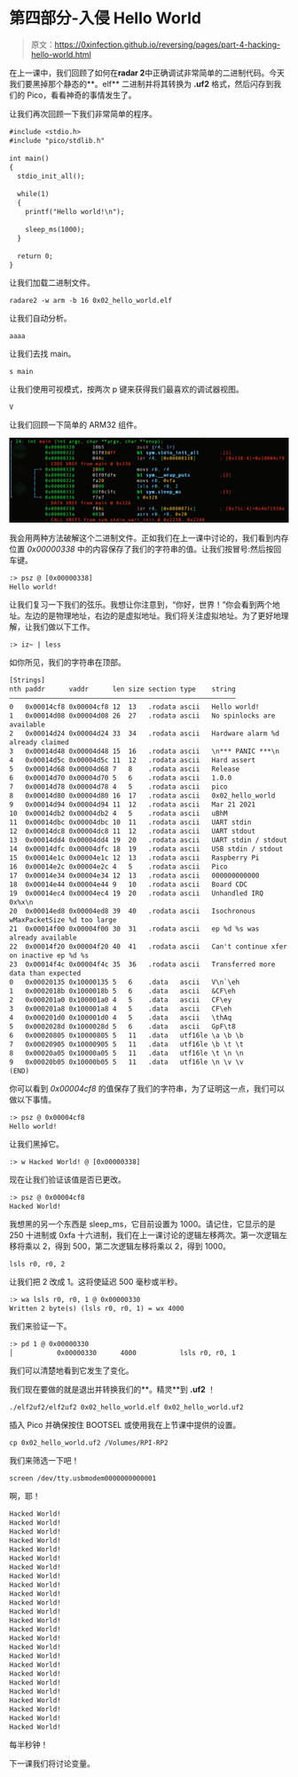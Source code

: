 # 第四部分-入侵 Hello World

> 原文：<https://0xinfection.github.io/reversing/pages/part-4-hacking-hello-world.html>

在上一课中，我们回顾了如何在**radar 2**中正确调试非常简单的二进制代码。今天我们要黑掉那个静态的**。elf** 二进制并将其转换为 **.uf2** 格式，然后闪存到我们的 Pico，看看神奇的事情发生了。

让我们再次回顾一下我们非常简单的程序。

```
#include <stdio.h>
#include "pico/stdlib.h"

int main() 
{    
  stdio_init_all();

  while(1) 
  {
    printf("Hello world!\n");

    sleep_ms(1000);
  }

  return 0;
}

```

让我们加载二进制文件。

```
radare2 -w arm -b 16 0x02_hello_world.elf

```

让我们自动分析。

```
aaaa

```

让我们去找 main。

```
s main

```

让我们使用可视模式，按两次 p 键来获得我们最喜欢的调试器视图。

```
V

```

让我们回顾一下简单的 ARM32 组件。

![](img/e64c441b88da6db2bfe438d574261335.png)

我会用两种方法破解这个二进制文件。正如我们在上一课中讨论的，我们看到内存位置 *0x00000338* 中的内容保存了我们的字符串的值。让我们按冒号:然后按回车键。

```
:> psz @ [0x00000338]
Hello world!

```

让我们复习一下我们的弦乐。我想让你注意到，“你好，世界！”你会看到两个地址。左边的是物理地址，右边的是虚拟地址。我们将关注虚拟地址。为了更好地理解，让我们做以下工作。

```
:> iz~ | less

```

如你所见，我们的字符串在顶部。

```
[Strings]
nth paddr      vaddr      len size section type    string
―――――――――――――――――――――――――――――――――――――――――――――――――――――――――
0   0x00014cf8 0x00004cf8 12  13   .rodata ascii   Hello world!
1   0x00014d08 0x00004d08 26  27   .rodata ascii   No spinlocks are available
2   0x00014d24 0x00004d24 33  34   .rodata ascii   Hardware alarm %d already claimed
3   0x00014d48 0x00004d48 15  16   .rodata ascii   \n*** PANIC ***\n
4   0x00014d5c 0x00004d5c 11  12   .rodata ascii   Hard assert
5   0x00014d68 0x00004d68 7   8    .rodata ascii   Release
6   0x00014d70 0x00004d70 5   6    .rodata ascii   1.0.0
7   0x00014d78 0x00004d78 4   5    .rodata ascii   pico
8   0x00014d80 0x00004d80 16  17   .rodata ascii   0x02_hello_world
9   0x00014d94 0x00004d94 11  12   .rodata ascii   Mar 21 2021
10  0x00014db2 0x00004db2 4   5    .rodata ascii   uBhM
11  0x00014dbc 0x00004dbc 10  11   .rodata ascii   UART stdin
12  0x00014dc8 0x00004dc8 11  12   .rodata ascii   UART stdout
13  0x00014dd4 0x00004dd4 19  20   .rodata ascii   UART stdin / stdout
14  0x00014dfc 0x00004dfc 18  19   .rodata ascii   USB stdin / stdout
15  0x00014e1c 0x00004e1c 12  13   .rodata ascii   Raspberry Pi
16  0x00014e2c 0x00004e2c 4   5    .rodata ascii   Pico
17  0x00014e34 0x00004e34 12  13   .rodata ascii   000000000000
18  0x00014e44 0x00004e44 9   10   .rodata ascii   Board CDC
19  0x00014ec4 0x00004ec4 19  20   .rodata ascii   Unhandled IRQ 0x%x\n
20  0x00014ed8 0x00004ed8 39  40   .rodata ascii   Isochronous wMaxPacketSize %d too large
21  0x00014f00 0x00004f00 30  31   .rodata ascii   ep %d %s was already available
22  0x00014f20 0x00004f20 40  41   .rodata ascii   Can't continue xfer on inactive ep %d %s
23  0x00014f4c 0x00004f4c 35  36   .rodata ascii   Transferred more data than expected
0   0x00020135 0x10000135 5   6    .data   ascii   V\n`\eh
1   0x0002018b 0x1000018b 5   6    .data   ascii   &CF\eh
2   0x000201a0 0x100001a0 4   5    .data   ascii   CF\ey
3   0x000201a8 0x100001a8 4   5    .data   ascii   CF\eh
4   0x000201d0 0x100001d0 4   5    .data   ascii   \thAq
5   0x0002028d 0x1000028d 5   6    .data   ascii   GpF\t8
6   0x00020805 0x10000805 5   11   .data   utf16le \a \b \b
7   0x00020905 0x10000905 5   11   .data   utf16le \b \t \t
8   0x00020a05 0x10000a05 5   11   .data   utf16le \t \n \n
9   0x00020b05 0x10000b05 5   11   .data   utf16le \n \v \v
(END)

```

你可以看到 *0x00004cf8* 的值保存了我们的字符串，为了证明这一点，我们可以做以下事情。

```
:> psz @ 0x00004cf8
Hello world!

```

让我们黑掉它。

```
:> w Hacked World! @ [0x00000338]

```

现在让我们验证该值是否已更改。

```
:> psz @ 0x00004cf8
Hacked World!

```

我想黑的另一个东西是 sleep_ms，它目前设置为 1000。请记住，它显示的是 250 十进制或 0xfa 十六进制，我们在上一课讨论的逻辑左移两次。第一次逻辑左移将乘以 2，得到 500，第二次逻辑左移将乘以 2，得到 1000。

```
lsls r0, r0, 2 

```

让我们把 2 改成 1。这将使延迟 500 毫秒或半秒。

```
:> wa lsls r0, r0, 1 @ 0x00000330
Written 2 byte(s) (lsls r0, r0, 1) = wx 4000

```

我们来验证一下。

```
:> pd 1 @ 0x00000330
│           0x00000330      4000           lsls r0, r0, 1

```

我们可以清楚地看到它发生了变化。

我们现在要做的就是退出并转换我们的**。精灵**到 **.uf2** ！

```
./elf2uf2/elf2uf2 0x02_hello_world.elf 0x02_hello_world.uf2

```

插入 Pico 并确保按住 BOOTSEL 或使用我在上节课中提供的设置。

```
cp 0x02_hello_world.uf2 /Volumes/RPI-RP2

```

我们来筛选一下吧！

```
screen /dev/tty.usbmodem0000000000001

```

啊，耶！

```
Hacked World!
Hacked World!
Hacked World!
Hacked World!
Hacked World!
Hacked World!
Hacked World!
Hacked World!
Hacked World!
Hacked World!
Hacked World!
Hacked World!
Hacked World!
Hacked World!
Hacked World!
Hacked World!
Hacked World!
Hacked World!
Hacked World!
Hacked World!
Hacked World!
Hacked World!
Hacked World!
Hacked World!
Hacked World!

```

每半秒钟！

下一课我们将讨论变量。